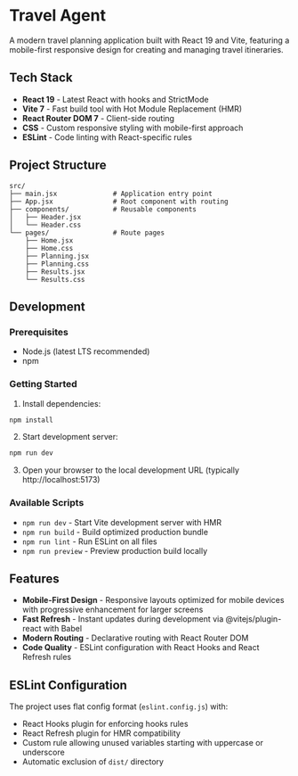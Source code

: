 # Travel Agent

A modern travel planning application built with React 19 and Vite, featuring a mobile-first responsive design for creating and managing travel itineraries.

## Tech Stack

- **React 19** - Latest React with hooks and StrictMode
- **Vite 7** - Fast build tool with Hot Module Replacement (HMR)
- **React Router DOM 7** - Client-side routing
- **CSS** - Custom responsive styling with mobile-first approach
- **ESLint** - Code linting with React-specific rules

## Project Structure

```
src/
├── main.jsx              # Application entry point
├── App.jsx               # Root component with routing
├── components/           # Reusable components
│   ├── Header.jsx
│   └── Header.css
└── pages/                # Route pages
    ├── Home.jsx
    ├── Home.css
    ├── Planning.jsx
    ├── Planning.css
    ├── Results.jsx
    └── Results.css
```

## Development

### Prerequisites
- Node.js (latest LTS recommended)
- npm

### Getting Started

1. Install dependencies:
```bash
npm install
```

2. Start development server:
```bash
npm run dev
```

3. Open your browser to the local development URL (typically http://localhost:5173)

### Available Scripts

- `npm run dev` - Start Vite development server with HMR
- `npm run build` - Build optimized production bundle
- `npm run lint` - Run ESLint on all files
- `npm run preview` - Preview production build locally

## Features

- **Mobile-First Design** - Responsive layouts optimized for mobile devices with progressive enhancement for larger screens
- **Fast Refresh** - Instant updates during development via @vitejs/plugin-react with Babel
- **Modern Routing** - Declarative routing with React Router DOM
- **Code Quality** - ESLint configuration with React Hooks and React Refresh rules

## ESLint Configuration

The project uses flat config format (`eslint.config.js`) with:
- React Hooks plugin for enforcing hooks rules
- React Refresh plugin for HMR compatibility
- Custom rule allowing unused variables starting with uppercase or underscore
- Automatic exclusion of `dist/` directory
